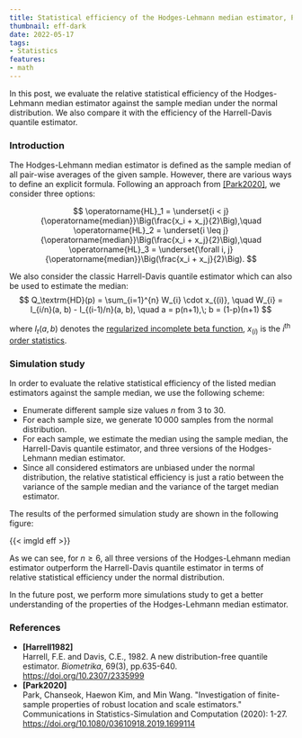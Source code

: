 ```yaml
---
title: Statistical efficiency of the Hodges-Lehmann median estimator, Part1
thumbnail: eff-dark
date: 2022-05-17
tags:
- Statistics
features:
- math
---
```


In this post, we evaluate the relative statistical efficiency of the Hodges-Lehmann median estimator
  against the sample median under the normal distribution.
We also compare it with the efficiency of the Harrell-Davis quantile estimator.

<!--more-->

### Introduction

The Hodges-Lehmann median estimator is defined as the sample median of all pair-wise averages of the given sample.
However, there are various ways to define an explicit formula.
Following an approach from [[Park2020]](#Park2020), we consider three options:

$$
\operatorname{HL}_1 = \underset{i < j}{\operatorname{median}}\Big(\frac{x_i + x_j}{2}\Big),\quad
\operatorname{HL}_2 = \underset{i \leq j}{\operatorname{median}}\Big(\frac{x_i + x_j}{2}\Big),\quad
\operatorname{HL}_3 = \underset{\forall i, j}{\operatorname{median}}\Big(\frac{x_i + x_j}{2}\Big).
$$

We also consider the classic Harrell-Davis quantile estimator which can also be used to estimate the median:
$$
Q_\textrm{HD}(p) = \sum_{i=1}^{n} W_{i} \cdot x_{(i)}, \quad
W_{i} = I_{i/n}(a, b) - I_{(i-1)/n}(a, b), \quad
a = p(n+1),\; b = (1-p)(n+1)
$$

where
  $I_t(a, b)$ denotes the [regularized incomplete beta function](https://en.wikipedia.org/wiki/Beta_function#Incomplete_beta_function),
  $x_{(i)}$ is the $i^\textrm{th}$ [order statistics](https://en.wikipedia.org/wiki/Order_statistic).

### Simulation study

In order to evaluate the relative statistical efficiency of the listed median estimators against the sample median,
  we use the following scheme:

* Enumerate different sample size values $n$ from $3$ to $30$.
* For each sample size, we generate $10\,000$ samples from the normal distribution.
* For each sample, we estimate the median using the sample median,
    the Harrell-Davis quantile estimator, and
    three versions of the Hodges-Lehmann median estimator.
* Since all considered estimators are unbiased under the normal distribution,
    the relative statistical efficiency is just a ratio between
    the variance of the sample median and
    the variance of the target median estimator.

The results of the performed simulation study are shown in the following figure:

{{< imgld eff >}}

As we can see, for $n\geq 6$, all three versions of the Hodges-Lehmann median estimator
  outperform the Harrell-Davis quantile estimator in terms of relative statistical efficiency
  under the normal distribution.

In the future post, we perform more simulations study to get a better understanding of the properties
  of the Hodges-Lehmann median estimator.

### References

* <b id=Harrell1982>[Harrell1982]</b>  
  Harrell, F.E. and Davis, C.E., 1982. A new distribution-free quantile estimator.
  *Biometrika*, 69(3), pp.635-640.  
  https://doi.org/10.2307/2335999 
* <b id="Park2020">[Park2020]</b>  
  Park, Chanseok, Haewon Kim, and Min Wang.
  "Investigation of finite-sample properties of robust location and scale estimators."
  Communications in Statistics-Simulation and Computation (2020): 1-27.  
  https://doi.org/10.1080/03610918.2019.1699114
